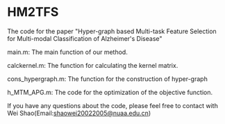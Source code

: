 # HM2TFS
The code for the paper "Hyper-graph based Multi-task Feature Selection for Multi-modal Classification of Alzheimer's Disease"

main.m: The main function of our method.

calckernel.m: The function for calculating the kernel matrix.

cons_hypergraph.m: The function for the construction of hyper-graph

h_MTM_APG.m: The code for the optimization of the objective function.

If you have any questions about the code, please feel free to contact with Wei Shao(Email:shaowei20022005@nuaa.edu.cn)


